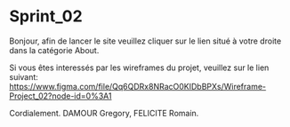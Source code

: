 # Sprint_02

Bonjour, afin de lancer le site veuillez cliquer sur le lien situé à votre droite dans la catégorie About.

Si vous êtes interessés par les wireframes du projet, veuillez sur le lien suivant:
https://www.figma.com/file/Qq6QDRx8NRacO0KIDbBPXs/Wireframe-Project_02?node-id=0%3A1

Cordialement. DAMOUR Gregory, FELICITE Romain.
